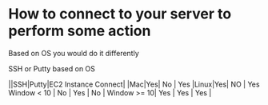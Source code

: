 # How to connect to your server to perform some action

Based on OS you would do it differently

SSH or Putty based on OS

||SSH|Putty|EC2 Instance Connect|
|Mac|Yes| No | Yes
|Linux|Yes| NO | Yes
Window < 10 | No | Yes | No |
Window >= 10| Yes | Yes | Yes |
